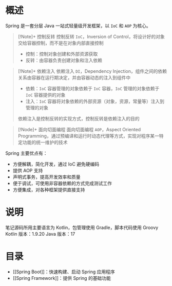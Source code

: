 # 概述

Spring 是一套分层 Java 一站式轻量级开发框架，以 `IoC` 和 `AOP` 为核心。

> [!Note]+ 控制反转
> 控制反转 `IoC`，Inversion of Control，将设计好的对象交给容器控制，而不是在对象内部直接控制
> - 控制：控制对象创建和外部资源获取
> - 反转：由容器负责创建对象和注入依赖

> [!Note]+ 依赖注入
> 依赖注入 `DI`，Dependency Injection，组件之间的依赖关系由容器在运行期决定，并由容器动态的注入到组件中
> - 依赖：`IoC` 容器管理的对象依赖于 `IoC` 容器，`IoC` 管理的对象依赖于 `IoC` 容器提供的对象
> - 注入：`IoC` 容器将对象依赖的外部资源（对象，资源，常量等）注入到管理的对象
> 
> 依赖注入是控制反转的实现方式，控制反转是依赖注入的目的

> [!Node]+ 面向切面编程
> 面向切面编程 `AOP`，Aspect Oriented Programming，通过预编译和运行时动态代理等方式，实现对程序某一特定功能的统一维护的技术

Spring 主要优点有：
- 方便解耦，简化开发，通过 IoC 避免硬编码
- 提供 AOP 支持
- 声明式事务，提高开发效率和质量
- 便于调试，可使用非容器依赖的方式完成测试工作
- 方便集成，对各种框架提供直接支持
# 说明

笔记源码所用主要语言为 Kotlin，包管理使用 Gradle，脚本代码使用 Groovy
Kotlin 版本：1.9.20
Java 版本：17
# 目录

- [[Spring Boot]]：快速构建、启动 Spring 应用程序
- [[Spring Framework]]：提供 Spring 的基础功能
